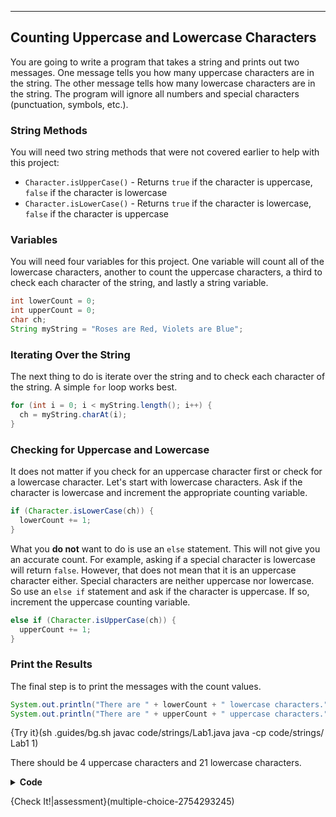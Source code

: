 ----------

## Counting Uppercase and Lowercase Characters

You are going to write a program that takes a string and prints out two messages. One message tells you how many uppercase characters are in the string. The other message tells how many lowercase characters are in the string. The program will ignore all numbers and special characters (punctuation, symbols, etc.).

### String Methods

You will need two string methods that were not covered earlier to help with this project:
* `Character.isUpperCase()` - Returns `true` if the character is uppercase, `false` if the character is lowercase
* `Character.isLowerCase()` - Returns `true` if the character is lowercase, `false` if the character is uppercase

### Variables
You will need four variables for this project. One variable will count all of the lowercase characters, another to count the uppercase characters, a third to check each character of the string, and lastly a string variable.

```java
int lowerCount = 0;
int upperCount = 0;
char ch;
String myString = "Roses are Red, Violets are Blue";
```

### Iterating Over the String
The next thing to do is iterate over the string and to check each character of the string. A simple `for` loop works best.

```java
for (int i = 0; i < myString.length(); i++) {
  ch = myString.charAt(i);
}
```

### Checking for Uppercase and Lowercase
It does not matter if you check for an uppercase character first or check for a lowercase character. Let's start with lowercase characters. Ask if the character is lowercase and increment the appropriate counting variable.

```java
if (Character.isLowerCase(ch)) {
  lowerCount += 1;
}
```

What you **do not** want to do is use an `else` statement. This will not give you an accurate count. For example, asking if a special character is lowercase will return `false`. However, that does not mean that it is an uppercase character either. Special characters are neither uppercase nor lowercase. So use an `else if` statement and ask if the character is uppercase. If so, increment the uppercase counting variable.

```java
else if (Character.isUpperCase(ch)) {
  upperCount += 1;
}
```

### Print the Results
The final step is to print the messages with the count values.

```java
System.out.println("There are " + lowerCount + " lowercase characters.");
System.out.println("There are " + upperCount + " uppercase characters.");
```

{Try it}(sh .guides/bg.sh javac code/strings/Lab1.java java -cp code/strings/ Lab1 1)

There should be 4 uppercase characters and 21 lowercase characters.

<details>
  <summary><strong>Code</strong></summary>
  
  ```java
  int lowerCount = 0;
  int upperCount = 0;
  char ch;
  String myString = "Roses are Red, Violets are Blue";
  
  for (int i = 0; i < myString.length(); i++) {
    ch = myString.charAt(i);
    if (Character.isLowerCase(ch)) {
      lowerCount += 1;
    }
    else if (Character.isUpperCase(ch)) {
      upperCount += 1;
    }
  }
                                         
  System.out.println("There are " + lowerCount + " lowercase characters.");
  System.out.println("There are " + upperCount + " uppercase characters.");
  ```
  
</details>

{Check It!|assessment}(multiple-choice-2754293245)
